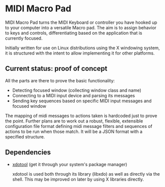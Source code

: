 # MIDI Macro Pad

MIDI Macro Pad turns the MIDI Keyboard or controller you have hooked up to your computer into a versatile
Macro pad. The aim is to assign behavior to keys and controls, differentiating based on the application that is
currently focused.

Initially written for use on Linux distributions using the X windowing system, it is structured with
the intent to allow implementing it for other platforms.

## Current status: proof of concept

All the parts are there to prove the basic functionality:
- Detecting focused window (collecting window class and name)
- Connecting to a MIDI input device and parsing its messages
- Sending key sequences based on specific MIDI input messages and focused window

The mapping of midi messages to actions taken is hardcoded just to prove the point.
Further plans are to work out a robust, flexible, extensible configuration file format defining
midi message filters and sequences of actions to be run when those match. It will be a JSON format
with a specified structure.

## Dependencies

- [xdotool](https://www.semicomplete.com/projects/xdotool/) (get it through your system's package manager)
  
  xdotool is used both through its library (libxdo) as well as directly via the shell. This may be
  improved on later by using X libraries directly.

